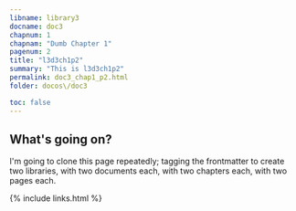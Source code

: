 ```yaml
---
libname: library3
docname: doc3
chapnum: 1
chapnam: "Dumb Chapter 1"
pagenum: 2
title: "l3d3ch1p2"
summary: "This is l3d3ch1p2"
permalink: doc3_chap1_p2.html
folder: docos\/doc3

toc: false
---
```


## What's going on?

I'm going to clone this page repeatedly; tagging the frontmatter to create two libraries, with two documents each, with two chapters each, with two pages each.

{% include links.html %}
